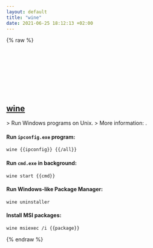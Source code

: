 ```yaml
---
layout: default
title: "wine"
date: 2021-06-25 18:12:13 +02:00
---
```

{% raw %}
<h2 id="wine">
  <a href="/en/linux/wine.html">wine</a> <a href="#wine"><svg class="icon">
    <use href="/assets/images/unicode_sprite.svg#link" />
  </svg></a>
</h2>
> Run Windows programs on Unix.
> More information: <https://wiki.winehq.org/>.

#### Run `ipconfig.exe` program:
```shell
wine {{ipconfig}} {{/all}}
```
#### Run `cmd.exe` in background:
```shell
wine start {{cmd}}
```
#### Run Windows-like Package Manager:
```shell
wine uninstaller
```
#### Install MSI packages:
```shell
wine msiexec /i {{package}}
```
{% endraw %}